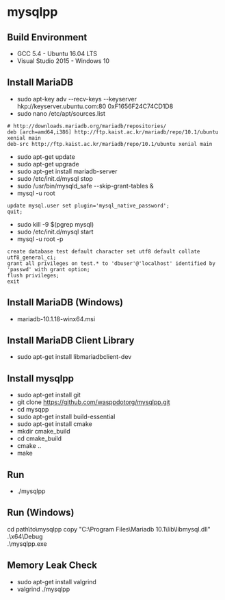 
mysqlpp
=======

Build Environment
-----------------
* GCC 5.4 - Ubuntu 16.04 LTS
* Visual Studio 2015 - Windows 10

Install MariaDB
---------------
* sudo apt-key adv --recv-keys --keyserver hkp://keyserver.ubuntu.com:80 0xF1656F24C74CD1D8
* sudo nano /etc/apt/sources.list
```
# http://downloads.mariadb.org/mariadb/repositories/
deb [arch=amd64,i386] http://ftp.kaist.ac.kr/mariadb/repo/10.1/ubuntu xenial main
deb-src http://ftp.kaist.ac.kr/mariadb/repo/10.1/ubuntu xenial main
```

* sudo apt-get update
* sudo apt-get upgrade
* sudo apt-get install mariadb-server
* sudo /etc/init.d/mysql stop
* sudo /usr/bin/mysqld_safe --skip-grant-tables &
* mysql -u root
```
update mysql.user set plugin='mysql_native_password';
quit;
```

* sudo kill -9 $(pgrep mysql)
* sudo /etc/init.d/mysql start
* mysql -u root -p
```
create database test default character set utf8 default collate utf8_general_ci;
grant all privileges on test.* to 'dbuser'@'localhost' identified by 'passwd' with grant option;
flush privileges;
exit
```

Install MariaDB (Windows)
-------------------------
* mariadb-10.1.18-winx64.msi

Install MariaDB Client Library
------------------------------
* sudo apt-get install libmariadbclient-dev

Install mysqlpp
---------------
* sudo apt-get install git
* git clone https://github.com/wasppdotorg/mysqlpp.git
* cd mysqpp
* sudo apt-get install build-essential
* sudo apt-get install cmake
* mkdir cmake_build
* cd cmake_build
* cmake ..
* make

Run
---
* ./mysqlpp

Run (Windows)
-------------
cd path\to\mysqlpp
copy "C:\Program Files\Mariadb 10.1\lib\libmysql.dll" .\x64\Debug\
.\mysqlpp.exe

Memory Leak Check
-----------------
* sudo apt-get install valgrind
* valgrind ./mysqlpp
